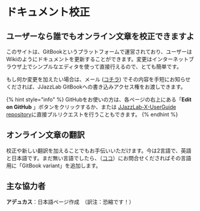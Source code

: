 # ドキュメント校正

## ユーザーなら誰でもオンライン文章を校正できますよ

このサイトは、GitBookというプラットフォームで運営されており、ユーザーはWikiのようにドキュメントを更新することができます。変更はインターネットブラウザ上でシンプルなエディタを使って直接行えるので、とても簡単です。

もし何か変更を加えたい場合は、メール \([コチラ](https://www.jjazzlab.com/en/contact/)\) でその内容を手短にお知らせくだされば、JJazzLab GitBookへの書き込みアクセス権をお渡しできます。 

{% hint style="info" %}
GitHubをお使いの方は、各ページの右上にある「**Edit on GitHub** 」ボタンをクリックするか、または [JJazzLab-X-UserGuide repository](https://github.com/jjazzboss/JJazzLab-X-UserGuide)に直接プルリクエストを行うこともできます。
{% endhint %}

## オンライン文章の翻訳

校正や新しい翻訳を加えることでもお手伝いいただけます。今は2言語で、英語と日本語です。まだ無い言語でしたら、（[ココ](https://www.jjazzlab.com/en/contact/)）にお問合せくださればその言語用に「GitBook variant」を追加します。

## 主な協力者

**アデュカス**：日本語ページ作成　（訳注：恐縮です！）









